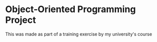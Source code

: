 # Object-Oriented Programming Project 
This was made as part of a training exercise by my university's course
